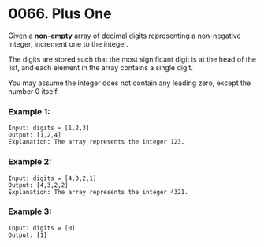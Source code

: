 # 0066. Plus One
Given a **non-empty** array of decimal digits representing a non-negative integer, increment one to the integer.

The digits are stored such that the most significant digit is at the head of the list, and each element in the array contains a single digit.

You may assume the integer does not contain any leading zero, except the number 0 itself.

### Example 1:
```
Input: digits = [1,2,3]
Output: [1,2,4]
Explanation: The array represents the integer 123.
```

### Example 2:
```
Input: digits = [4,3,2,1]
Output: [4,3,2,2]
Explanation: The array represents the integer 4321.
```

### Example 3:
```
Input: digits = [0]
Output: [1]
```
